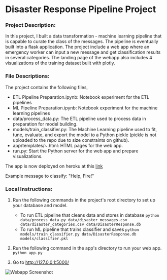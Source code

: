 # Disaster Response Pipeline Project

### Project Description:

In this project, I built a data transformation - machine learning pipeline that is capable to curate the class of the messages. The pipeline is eventually built into a flask application. The project include a web app where an emergency worker can input a new message and get classification results in several categories. The landing page of the webapp also includes 4 visualizations of the training dataset built with plotly.

### File Descriptions:
The project contains the following files,

* ETL Pipeline Preparation.ipynb: Notebook experiment for the ETL pipelines
* ML Pipeline Preparation.ipynb: Notebook experiment for the machine learning pipelines
* data/process_data.py: The ETL pipeline used to process data in preparation for model building.
* models/train_classifier.py: The Machine Learning pipeline used to fit, tune, evaluate, and export the model to a Python pickle (pickle is not uploaded to the repo due to size constraints on github).
* app/templates/~.html: HTML pages for the web app.
* run.py: Start the Python server for the web app and prepare visualizations.

The app is now deployed on heroku at this [link](https://disaster-response-app184.herokuapp.com/)

Example message to classify: "Help, Fire!"

### Local Instructions:
1. Run the following commands in the project's root directory to set up your database and model.

    - To run ETL pipeline that cleans data and stores in database
        `python data/process_data.py data/disaster_messages.csv data/disaster_categories.csv data/DisasterResponse.db`
    - To run ML pipeline that trains classifier and saves
        `python models/train_classifier.py data/DisasterResponse.db models/classifier.pkl`

2. Run the following command in the app's directory to run your web app.
    `python app.py`

3. Go to http://127.0.0.1:5000/


![Webapp Screenshot](https://raw.githubusercontent.com/chenbowen184/Data_Science_Portfolio/master/Project%205%20-%20Disaster%20Response%20Pipeline/app/webapp%20screenshot.png)
